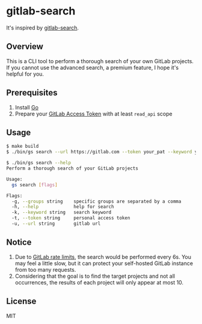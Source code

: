 # gitlab-search

It's inspired by [gitlab-search](https://github.com/phillipj/gitlab-search).

## Overview
This is a CLI tool to perform a thorough search of your own GitLab projects.
If you cannot use the advanced search, a premium feature, I hope it's helpful for you.

## Prerequisites
1. Install [Go](https://go.dev/doc/install)
2. Prepare your [GitLab Access Token](https://docs.gitlab.com/ee/user/profile/personal_access_tokens.html#creating-a-personal-access-token) with at least `read_api` scope

## Usage
```bash
$ make build
$ ./bin/gs search --url https://gitlab.com --token your_pat --keyword your_keyword --groups 100,101

$ ./bin/gs search --help
Perform a thorough search of your GitLab projects

Usage:
  gs search [flags]

Flags:
  -g, --groups string    specific groups are separated by a comma
  -h, --help             help for search
  -k, --keyword string   search keyword
  -t, --token string     personal access token
  -u, --url string       gitlab url
```

## Notice
1. Due to [GitLab rate limits](https://docs.gitlab.com/ee/user/gitlab_com/index.html#gitlabcom-specific-rate-limits), the search would be performed every 6s.
You may feel a little slow, but it can protect your self-hosted GitLab instance from too many requests.    
2. Considering that the goal is to find the target projects and not all occurrences, the results of each project will only appear at most 10.

## License
MIT